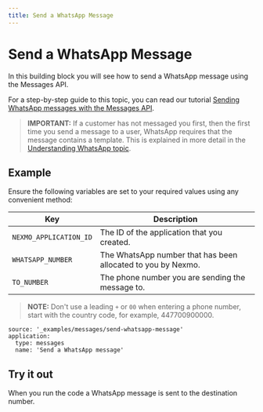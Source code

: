 ```yaml
---
title: Send a WhatsApp Message
---
```


# Send a WhatsApp Message

In this building block you will see how to send a WhatsApp message using the Messages API.

For a step-by-step guide to this topic, you can read our tutorial [Sending WhatsApp messages with the Messages API](/tutorials/sending-whatsapp-messages-with-messages-api).

> **IMPORTANT:** If a customer has not messaged you first, then the first time you send a message to a user, WhatsApp requires that the message contains a template. This is explained in more detail in the [Understanding WhatsApp topic](/messages/concepts/whatsapp).

## Example

Ensure the following variables are set to your required values using any convenient method:

Key | Description
-- | --
`NEXMO_APPLICATION_ID` | The ID of the application that you created.
`WHATSAPP_NUMBER` | The WhatsApp number that has been allocated to you by Nexmo.
`TO_NUMBER` | The phone number you are sending the message to.

> **NOTE:** Don't use a leading `+` or `00` when entering a phone number, start with the country code, for example, 447700900000.

```building_blocks
source: '_examples/messages/send-whatsapp-message'
application:
  type: messages
  name: 'Send a WhatsApp message'
```

## Try it out

When you run the code a WhatsApp message is sent to the destination number.

